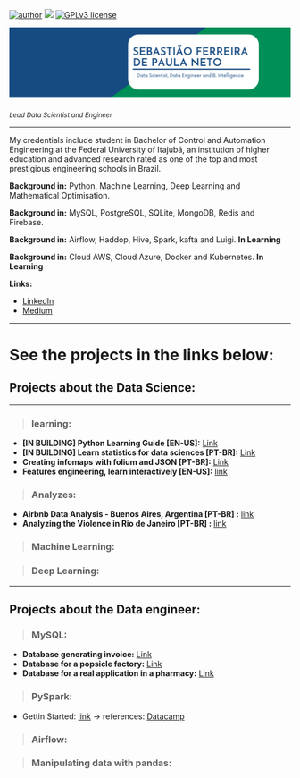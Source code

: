 [![author](https://img.shields.io/badge/author-Tiao553-yellow.svg)](https://www.linkedin.com/in/sebasti%C3%A3o-ferreira-de-paula-neto-84673216b/) [![](https://img.shields.io/badge/python-3.7+-blue.svg)](https://www.python.org/downloads/release/python-365/) [![GPLv3 license](https://img.shields.io/badge/License-GPLv3-brightgreen.svg)](http://perso.crans.org/besson/LICENSE.html) 
<p align="center">
  <img src="banerr.png" >
</p>

<sub>*Lead Data Scientist and Engineer*</sub>

---

My credentials include student in Bachelor of Control and Automation Engineering at the Federal University of Itajubá, an institution of higher education and advanced research rated as one of the top and most prestigious engineering schools in Brazil.

**Background in:** Python, Machine Learning, Deep Learning and Mathematical Optimisation.

**Background in:** MySQL, PostgreSQL, SQLite, MongoDB, Redis and Firebase.

**Background in:** Airflow, Haddop, Hive, Spark, kafta and Luigi. **In Learning**

**Background in:** Cloud AWS, Cloud Azure, Docker and Kubernetes. **In Learning**

**Links:**
* [LinkedIn](https://www.linkedin.com/in/sebasti%C3%A3o-ferreira-de-paula-neto-84673216b/)
* [Medium](https://medium.com/@sebastiao553)

---
# See the projects in the links below: 


## Projects about the Data Science:
---
> ### **learning:**
* **[IN BUILDING]  Python Learning Guide [EN-US]:**  [Link](https://bit.ly/3kaLN1O) 
* **[IN BUILDING] Learn statistics for data sciences [PT-BR]:** [Link](https://bit.ly/3u8RfqT) 
* **Creating infomaps with folium and JSON [PT-BR]:** [Link](https://bit.ly/2NgjB1e)
* **Features engineering, learn interactively [EN-US]:** [link](https://www.linkedin.com/pulse/would-you-like-see-interactive-form-feature-ferreira-de-paula-neto/?trackingId=aGkbqpVpQ%2BqLf4YjyiANsA%3D%3D)

> ### **Analyzes:**
* **Airbnb Data Analysis - Buenos Aires, Argentina [PT-BR] :** [link](https://bit.ly/3oEmHsP)
* **Analyzing the Violence in Rio de Janeiro [PT-BR] :** [link](https://bit.ly/3qcvT8u)

> ### **Machine Learning:**
 

> ### **Deep Learning:**


---

## Projects about the Data engineer:

> ### **MySQL**:

* **Database generating invoice:** [Link](https://github.com/Tiao553/Projects_databases/blob/main/modelagem/notafiscal.png)
* **Database for a popsicle factory:** [Link](https://github.com/Tiao553/Projects_databases/blob/main/modelagem/fabrica_picole_my.png)
* **Database for a real application in a pharmacy:** [Link](https://github.com/Tiao553/Projects_databases/blob/main/modelagem/DrogariaAvenida.png)

> ### **PySpark**:

* Gettin Started: [link](https://bit.ly/3e0v8v8) -> references: [Datacamp](https://learn.datacamp.com/courses/introduction-to-pyspark)

> ### **Airflow**:


> ### Manipulating data with **pandas**:
